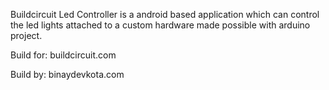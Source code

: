 Buildcircuit Led Controller is a android based application which can control the led lights attached to a custom hardware made possible with arduino project.

Build for:
buildcircuit.com

Build by:
binaydevkota.com